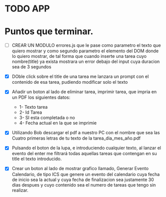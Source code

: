# TODO APP

# Puntos que terminar.

 - [ ] CREAR UN MODULO errores.js que le pase como parametro el texto que quiero mostrar y como segundo parametro el elemento del DOM donde lo quiero mostrar, de tal forma que cuando inserte una tarea cuyo nombre(title) ya exista mostrara un error debajo del input cuya duracion sea de 3 segundos

 - [x] DOble click sobre el title de una tarea me lanzara un prompt con el contenido de esa tarea, pudiendo modificar solo el texto

 - [x] Añadir un boton al lado de eliminar tarea, imprimir tarea, que impria en un PDF los siguientes datos:
   -  1- Texto tarea
   - 2- Id Tarea
   - 3- SI esta completada o no
   - 4- Fecha actual en la que se imprimie
 
 - [x] Utilizando Bob descargar el pdf a nuestro PC con el nombre que sea las Cuatro primeras letras de tu texto de la tarea_dia_mes_año.pdf
 
 - [x] Pulsando el boton de la lupa, e introduciendo cualquier texto, al lanzar el evento del enter me filtrará todas aquellas tareas que contengan en su title el texto introducido.
 
 - [x] Crear un boton al lado de mostrar grafico llamado, Generar Evento Calendario, de tipo ICS  que genere  un evento del calendario cuya fecha de inicio sea la actual  y cuya fecha de finalizacion sea justamente 30 dias despues y cuyo contenido sea el numero de tareas que tengo sin realizar.
 


